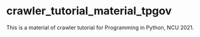 # crawler_tutorial_material_tpgov

This is a material of crawler tutorial for Programming in Python, NCU 2021.
